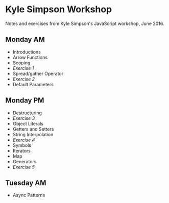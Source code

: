 # Kyle Simpson Workshop
Notes and exercises from Kyle Simpson's JavaScript workshop, June 2016.

## Monday AM
* Introductions
* Arrow Functions
* Scoping
* _Exercise 1_
* Spread/gather Operator
* _Exercise 2_
* Default Parameters

## Monday PM
* Destructuring
* _Exercise 3_
* Object Literals
* Getters and Setters
* String Interpolation
* _Exercise 4_
* Symbols
* Iterators
* Map
* Generators
* _Exercise 5_

## Tuesday AM
* Async Patterns
